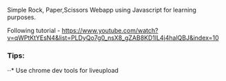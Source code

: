Simple Rock, Paper,Scissors Webapp using Javascript for learning purposes.

Following tutorial - https://www.youtube.com/watch?v=qWPtKtYEsN4&list=PLDyQo7g0_nsX8_gZAB8KD1lL4j4halQBJ&index=10

### Tips:
⋅⋅* Use chrome dev tools for liveupload

